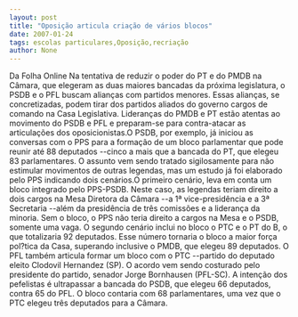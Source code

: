 ```yaml
---
layout: post
title: "Oposição articula criação de vários blocos"
date: 2007-01-24
tags: escolas particulares,Oposição,recriação
author: None
---
```

Da Folha Online
Na tentativa de reduzir o poder do PT e do PMDB na Câmara, que elegeram as duas maiores bancadas da próxima legislatura, o PSDB e o PFL buscam alianças com partidos menores. Essas alianças, se concretizadas, podem tirar dos partidos aliados do governo cargos de comando na Casa Legislativa.&nbsp;Lideranças do PMDB e PT estão atentas ao movimento do PSDB e PFL e preparam-se para contra-atacar as articulações dos oposicionistas.O PSDB, por exemplo, já iniciou as conversas com o PPS para a formação de um bloco parlamentar que pode reunir até 88 deputados --cinco a mais que a bancada do PT, que elegeu 83 parlamentares. O assunto vem sendo tratado sigilosamente para não estimular movimentos de outras legendas, mas um estudo já foi elaborado pelo PPS indicando dois cenários.O primeiro cenário, leva em conta um bloco integrado pelo PPS-PSDB. Neste caso, as legendas teriam direito a dois cargos na Mesa Diretora
 da Câmara --a 1ª vice-presidência e a 3ª Secretaria --além da presidência de três comissões e a liderança da minoria. Sem o bloco, o PPS não teria direito a cargos na Mesa e o PSDB, somente uma vaga. O segundo cenário inclui no bloco o PTC e o PT do B, o que totalizaria 92 deputados. Esse número tornaria o bloco a maior força pol?tica da Casa, superando inclusive o PMDB, que elegeu 89 deputados. 
O PFL também articula formar um bloco com o PTC --partido do deputado eleito Clodovil Hernandez (SP).&nbsp;O acordo vem sendo costurado pelo presidente do partido, senador Jorge Bornhausen (PFL-SC). A intenção dos pefelistas é ultrapassar a bancada do PSDB, que elegeu 66 deputados, contra 65 do PFL. O bloco contaria com 68 parlamentares, uma vez que o PTC elegeu três deputados para a Câmara. 